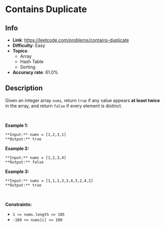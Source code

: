 # Contains Duplicate

## Info  
- **Link**: https://leetcode.com/problems/contains-duplicate
- **Difficulty**: Easy  
- **Topics**:   
    - Array
    - Hash Table
    - Sorting
- **Accuracy rate**: 61.0%  

## Description  
    
Given an integer array `nums`, return `true` if any value appears **at least twice** in the array, and return `false` if every element is distinct.


 


**Example 1:**



```
**Input:** nums = [1,2,3,1]
**Output:** true

```
**Example 2:**



```
**Input:** nums = [1,2,3,4]
**Output:** false

```
**Example 3:**



```
**Input:** nums = [1,1,1,3,3,4,3,2,4,2]
**Output:** true

```

 


**Constraints:**


* `1 <= nums.length <= 105`
* `-109 <= nums[i] <= 109`


  
    
